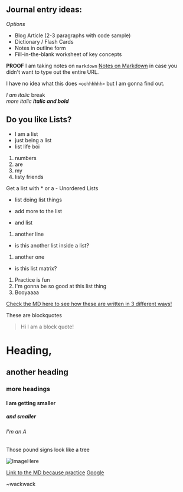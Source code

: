 ## Journal entry ideas:
_Options_

- Blog Article (2-3 paragraphs with code sample)
- Dictionary / Flash Cards
- Notes in outline form
- Fill-in-the-blank worksheet of key concepts

<!-- Being Silly -->
**PROOF** I am taking notes on `markdown`
[Notes on Markdown](https://github.com/lindseyshepard/learning-journal-repo/edit/master/notes-about-markdown) in case you didn't want to type out the entire URL.

I have no idea what this does
`<oohhhhhh>` but I am gonna find out.


<!-- Italics -->
_I am italic_  break  
*more italic*
**_italic and bold_**


<!-- Lists -->
## Do you like Lists?
- I am a list  
- just being a list  
- list life boi
1. numbers
2. are
3. my
4. listy friends 

Get a list with * or a - Unordered Lists
* list doing list things
+ add more to the list  
- and list
1. another line
  - is this another list inside a list?
1. another one
- is this list matrix?
1. Practice is fun
1. I'm gonna be so good at this list thing
1. Booyaaaa

[Check the MD here to see how these are written in 3 different ways!](https://github.com/lindseyshepard/learning-journal-repo/edit/master/notes-about-markdown) 

<!--  Block quotes -->
These are blockquotes
> Hi I am a block quote!

# Heading,
## another heading
### more headings
#### I am getting smaller
##### and smaller
###### I'm an A
Those pound signs look like a tree
<!--  -->
<!--  -->
<!--  -->
<!-- I cannot be seen muahahahahhaha... -->
<!--  -->
<!--  -->


<!-- images -->
![ImageHere](https://www.shutterstock.com/image-photo/slice-juicy-grapefruit-on-top-yellow-1655597662)

<!-- Links -->
[Link to the MD because practice](https://lindseyshepard.github.io/learning-journal-repo/notes-about-markdown.md)
[Google](https://www.google.com)

~wackwack




